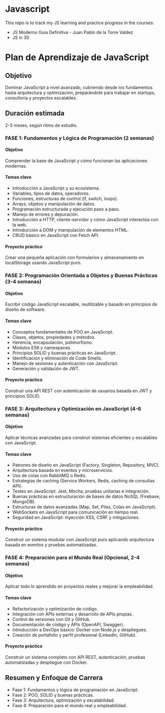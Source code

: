 # Javascript
This repo is to track my JS learning and practice progress in the courses:
* JS Moderno Guia Definitiva - Juan Pablo de la Torre Valdez
* JS in 30 

# Plan de Aprendizaje de JavaScript

## Objetivo
Dominar JavaScript a nivel avanzado, cubriendo desde los fundamentos hasta arquitectura y optimización, preparándote para trabajar en startups, consultoría y proyectos escalables.

## Duración estimada
2-3 meses, según ritmo de estudio.

### FASE 1: Fundamentos y Lógica de Programación (2 semanas)
#### Objetivo
Comprender la base de JavaScript y cómo funcionan las aplicaciones modernas.

#### Temas clave
- Introducción a JavaScript y su ecosistema.
- Variables, tipos de datos, operadores.
- Funciones, estructuras de control (if, switch, loops).
- Arrays, objetos y manipulación de datos.
- Programación estructurada y ejecución paso a paso.
- Manejo de errores y depuración.
- Introducción a HTTP, cliente-servidor y cómo JavaScript interactúa con la web.
- Introducción a DOM y manipulación de elementos HTML.
- CRUD básico en JavaScript con Fetch API.

#### Proyecto práctico
Crear una pequeña aplicación con formularios y almacenamiento en localStorage usando JavaScript puro.

### FASE 2: Programación Orientada a Objetos y Buenas Prácticas (3-4 semanas)
#### Objetivo
Escribir código JavaScript escalable, reutilizable y basado en principios de diseño de software.

#### Temas clave
- Conceptos fundamentales de POO en JavaScript.
- Clases, objetos, propiedades y métodos.
- Herencia, encapsulación, polimorfismo.
- Módulos ES6 y namespaces.
- Principios SOLID y buenas prácticas en JavaScript.
- Identificación y eliminación de Code Smells.
- Manejo de sesiones y autenticación con JavaScript.
- Generación y validación de JWT.

#### Proyecto práctico
Construir una API REST con autenticación de usuarios basada en JWT y principios SOLID.

### FASE 3: Arquitectura y Optimización en JavaScript (4-6 semanas)
#### Objetivo
Aplicar técnicas avanzadas para construir sistemas eficientes y escalables con JavaScript.

#### Temas clave
- Patrones de diseño en JavaScript (Factory, Singleton, Repository, MVC).
- Arquitectura basada en eventos y microservicios.
- Uso de colas con RabbitMQ o Redis.
- Estrategias de caching (Service Workers, Redis, caching de consultas API).
- Testeo en JavaScript: Jest, Mocha, pruebas unitarias e integración.
- Buenas prácticas en estructuración de bases de datos NoSQL (Firebase, MongoDB).
- Estructuras de datos avanzadas (Map, Set, Pilas, Colas en JavaScript).
- WebSockets en JavaScript para comunicación en tiempo real.
- Seguridad en JavaScript: inyección XSS, CSRF y mitigaciones.

#### Proyecto práctico
Construir un sistema modular con JavaScript puro aplicando arquitectura basada en eventos y pruebas automatizadas.

### FASE 4: Preparación para el Mundo Real (Opcional, 2-4 semanas)
#### Objetivo
Aplicar todo lo aprendido en proyectos reales y mejorar la empleabilidad.

#### Temas clave
- Refactorización y optimización de código.
- Integración con APIs externas y desarrollo de APIs propias.
- Control de versiones con Git y GitHub.
- Documentación de código y APIs (OpenAPI, Swagger).
- Introducción a DevOps básico: Docker con Node.js y despliegues.
- Creación de portafolio y perfil profesional (LinkedIn, GitHub).

#### Proyecto práctico
Construir un sistema completo con API REST, autenticación, pruebas automatizadas y despliegue con Docker.

## Resumen y Enfoque de Carrera
- Fase 1: Fundamentos y lógica de programación en JavaScript.
- Fase 2: POO, SOLID y buenas prácticas.
- Fase 3: Arquitectura, optimización y escalabilidad.
- Fase 4: Preparación para el mundo real y empleabilidad.

